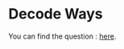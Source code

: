 # Decode Ways

You can find the question :
<a href="https://leetcode.com/problems/decode-ways/description/">here</a>.

